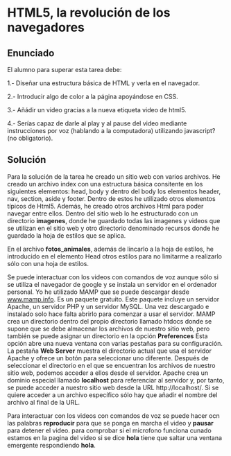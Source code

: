 # HTML5, la revolución de los navegadores

## Enunciado

El alumno para superar esta tarea debe:

1.- Diseñar una estructura básica de HTML y verla en el navegador.

2.- Introducir algo de color a la página apoyándose en CSS.

3.- Añádir un video gracias a la nueva etiqueta video de html5.

4.- Serías capaz de darle al play y al pause del video mediante instrucciones por voz (hablando a la
computadora) utilizando javascript? (no obligatorio).

## Solución

Para la solución de la tarea he creado un sitio web con varios archivos. He creado un archivo index con una estructura básica
consitente en los siguientes elementos: head, body y dentro del body los elementos header, nav, section, aside y footer. Dentro de estos he utilizado otros elementos típicos de Html5.
Además, he creado otros archivos Html para poder navegar entre ellos. 
Dentro del sitio web lo he estructurado con un directorio **imagenes**, donde he guardado todas las imagenes y videos que se utilizan en el sitio web y otro directorio denominado recursos donde he guardado 
la hoja de estilos que se aplica.

En el archivo **fotos_animales**, además de lincarlo a la hoja de estilos, he introducido en el elemento Head otros estilos para no limitarme a realizarlo sólo con una hoja de estilos.

Se puede interactuar con los videos con comandos de voz aunque sólo si se utiliza el navegador de google y se instala un servidor en el ordenador personal. Yo he utilizado 
MAMP que se puede descargar desde www.mamp.info. Es un paquete gratuito. Este paquete incluye un servidor Apache, un servidor PHP y un servidor MySQL.
Una vez descargado e instalado solo hace falta abrirlo para comenzar a usar el servidor.
MAMP crea un directorio dentro del propio directorio llamado htdocs donde se supone que se debe almacenar los archivos de nuestro sitio web, pero también se puede asignar un directorio en la opción **Preferences**
Esta opción abre una nueva ventana con varias pestañas para su configuración. La pestaña **Web Server** muestra el directorio actual que usa el servidor Apache y ofrece un botón para seleccionar
uno diferente.
Después de seleccionar el directorio en el que se encuentran los archivos de nuestro sitio web, podemos acceder a ellos desde el servidor. Apache crea un dominio especial llamado **localhost**
para referenciar al servidor y, por tanto, se puede acceder a nuestro sitio web desde la URL http://localhost/. Si se quiere acceder a un archivo específico sólo hay que añadir
el nombre del archivo al final de la URL.

Para interactuar con los videos con comandos de voz se puede hacer ocn las palabras **reproducir** para que se ponga en marcha el video y **pausar** para detener el video. para
comprobar si el microfono funciona cunado estamos en la pagina del video si se dice **hola** tiene que saltar una ventana emergente respondiendo **hola**.



